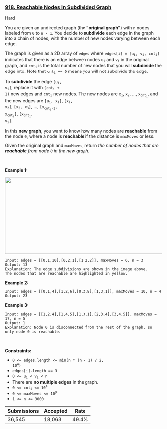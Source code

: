 ### [918. Reachable Nodes In Subdivided Graph](https://leetcode.com/problems/reachable-nodes-in-subdivided-graph/)

Hard

You are given an undirected graph (the __"original graph"__) with `` n `` nodes labeled from `` 0 `` to `` n - 1 ``. You decide to __subdivide__ each edge in the graph into a chain of nodes, with the number of new nodes varying between each edge.

The graph is given as a 2D array of `` edges `` where <code>edges[i] = [u<sub>i</sub>, v<sub>i</sub>, cnt<sub>i</sub>]</code> indicates that there is an edge between nodes <code>u<sub>i</sub></code> and <code>v<sub>i</sub></code> in the original graph, and <code>cnt<sub>i</sub></code> is the total number of new nodes that you will __subdivide__ the edge into. Note that <code>cnt<sub>i</sub> == 0</code> means you will not subdivide the edge.

To __subdivide__ the edge <code>[u<sub>i</sub>, v<sub>i</sub>]</code>, replace it with <code>(cnt<sub>i</sub> + 1)</code> new edges and <code>cnt<sub>i</sub></code> new nodes. The new nodes are <code>x<sub>1</sub></code>, <code>x<sub>2</sub></code>, ..., <code>x<sub>cnt<sub>i</sub></sub></code>, and the new edges are <code>[u<sub>i</sub>, x<sub>1</sub>]</code>, <code>[x<sub>1</sub>, x<sub>2</sub>]</code>, <code>[x<sub>2</sub>, x<sub>3</sub>]</code>, ..., <code>[x<sub>cnt<sub>i</sub>-1</sub>, x<sub>cnt<sub>i</sub></sub>]</code>, <code>[x<sub>cnt<sub>i</sub></sub>, v<sub>i</sub>]</code>.

In this __new graph__, you want to know how many nodes are __reachable__ from the node `` 0 ``, where a node is __reachable__ if the distance is `` maxMoves `` or less.

Given the original graph and `` maxMoves ``, return _the number of nodes that are __reachable__ from node _`` 0 ``_ in the new graph_.

 

__Example 1:__

<img alt="" src="https://s3-lc-upload.s3.amazonaws.com/uploads/2018/08/01/origfinal.png" style="width: 600px; height: 247px;"/>

```
Input: edges = [[0,1,10],[0,2,1],[1,2,2]], maxMoves = 6, n = 3
Output: 13
Explanation: The edge subdivisions are shown in the image above.
The nodes that are reachable are highlighted in yellow.
```

__Example 2:__

```
Input: edges = [[0,1,4],[1,2,6],[0,2,8],[1,3,1]], maxMoves = 10, n = 4
Output: 23
```

__Example 3:__

```
Input: edges = [[1,2,4],[1,4,5],[1,3,1],[2,3,4],[3,4,5]], maxMoves = 17, n = 5
Output: 1
Explanation: Node 0 is disconnected from the rest of the graph, so only node 0 is reachable.
```

 

__Constraints:__

*   <code>0 <= edges.length <= min(n * (n - 1) / 2, 10<sup>4</sup>)</code>
*   `` edges[i].length == 3 ``
*   <code>0 <= u<sub>i</sub> < v<sub>i</sub> < n</code>
*   There are __no multiple edges__ in the graph.
*   <code>0 <= cnt<sub>i</sub> <= 10<sup>4</sup></code>
*   <code>0 <= maxMoves <= 10<sup>9</sup></code>
*   `` 1 <= n <= 3000 ``

| Submissions    | Accepted     | Rate   |
| -------------- | ------------ | ------ |
| 36,545 | 18,063 | 49.4% |